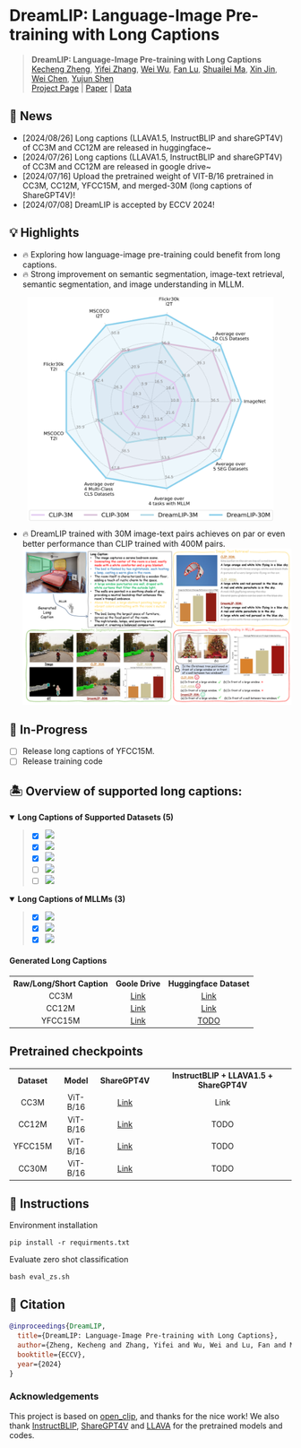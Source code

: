 # DreamLIP: Language-Image Pre-training with Long Captions


> **DreamLIP: Language-Image Pre-training with Long Captions** <br>
<a href="https://zkcys001.github.io/">Kecheng Zheng</a>,</span>
<a href="https://github.com/zyf0619sjtu">Yifei Zhang</a>,</span>
<a href="https://github.com/wuw2019">Wei Wu</a>,</span>
<a href="https://github.com/LuFan31">Fan Lu</a>,</span>
<a href="https://scholar.google.com/citations?user=dNhzCu4AAAAJ&hl=zh-CN">Shuailei Ma</a>,</span>
<a href="http://home.ustc.edu.cn/~jinxustc/">Xin Jin</a>,</span>
<a href="http://www.cad.zju.edu.cn/home/chenwei/">Wei Chen</a>,</span>
<a href="https://shenyujun.github.io/">Yujun Shen</a> <br>
[Project Page](https://zyf0619sjtu.github.io/dream-lip/) | [Paper](https://arxiv.org/pdf/2403.17007.pdf) | [Data](https://github.com/ant-research/DreamLIP-DATA)


## 📰 News

- [2024/08/26] Long captions (LLAVA1.5, InstructBLIP and shareGPT4V) of CC3M and CC12M are released in huggingface~
- [2024/07/26] Long captions (LLAVA1.5, InstructBLIP and shareGPT4V) of CC3M and CC12M are released in google drive~
- [2024/07/16] Upload the pretrained weight of VIT-B/16 pretrained in CC3M, CC12M, YFCC15M, and merged-30M (long captions of ShareGPT4V)!
- [2024/07/08] DreamLIP is accepted by ECCV 2024!

## 💡 Highlights
- 🔥 Exploring how language-image pre-training could benefit from long captions.
- 🔥 Strong improvement on semantic segmentation, image-text retrieval, semantic segmentation, and image understanding in MLLM.

<img src="figures/radar.jpg" style="vertical-align: -10px; display: block; margin-left: auto; margin-right: auto;" height="400px" width="440px">

- 🔥 DreamLIP trained with 30M image-text pairs achieves on par or even better performance than CLIP trained with 400M pairs.
![timeline.jpg](figures/moti.png)

## 🎨 In-Progress

- [ ] Release long captions of YFCC15M.
- [ ] Release training code

## 🏝️ Overview of supported long captions:

<details open>
<summary><b>Long Captions of Supported Datasets (5)</b></summary>

> - [x] [![](https://img.shields.io/badge/CC3M-red?style=for-the-badge)](https://ai.google.com/research/ConceptualCaptions/)
> - [x] [![](https://img.shields.io/badge/CC12M-d0e9ff?style=for-the-badge)](https://github.com/google-research-datasets/conceptual-12m)
> - [x] [![](https://img.shields.io/badge/YFCC15M-yellowgreen?style=for-the-badge)](https://github.com/Sense-GVT/DeCLIP/blob/main/docs/dataset_prepare.md)
> - [ ] [![](https://img.shields.io/badge/Laion-grey?style=for-the-badge)](https://laion.ai/laion-5b-a-new-era-of-open-large-scale-multi-modal-datasets/)
> - [ ] [![](https://img.shields.io/badge/Coyo-854?style=for-the-badge)](https://github.com/kakaobrain/coyo-dataset)
</details>
<details open>
<summary><b>Long Captions of MLLMs (3)</b></summary>

> - [x] ![](https://img.shields.io/badge/InstructBLIP-blue?style=for-the-badge) 
> - [x] ![](https://img.shields.io/badge/LLAVA1.5-green?style=for-the-badge) 
> - [x] ![](https://img.shields.io/badge/SHAREGPT4V-orange?style=for-the-badge) 

</details>

[//]: # (## Acknowledgement)


#### Generated Long Captions

<table><tbody>
<!-- START TABLE -->
<!-- TABLE HEADER -->
<th valign="center">Raw/Long/Short Caption</th>
<th valign="center">Goole Drive</th>
<th valign="center">Huggingface Dataset</th>

<!-- TABLE BODY -->
<tr>
<td align="center">CC3M</td>
<td align="center"><a href="https://drive.google.com/file/d/1RPcFS8jrVolA9RzHXD581E8BxR7jYDap/view?usp=sharing">Link</a></td>
<td align="center"><a href="https://huggingface.co/datasets/qidouxiong619/dreamlip_long_captions">Link</a></td>
</tr>
<tr>
<td align="center">CC12M</td>
<td align="center"><a href="https://drive.google.com/file/d/12iUhceznPNWd-l_bGSF5rSnzdruP4Jtr/view?usp=sharing">Link</a></td>
<td align="center"><a href="https://huggingface.co/datasets/qidouxiong619/dreamlip_long_captions">Link</a></td>
</tr>
<tr>
<td align="center">YFCC15M</td>
<td align="center"><a href="https://drive.google.com/file/d/1lCgsIZSupqhO-vFnoi_ORur0xn7xfSp6/view?usp=drive_link">Link</a></td>
<td align="center"><a href="">TODO</a></td>
</tr>
</tbody></table>

## Pretrained checkpoints
<table><tbody>
<!-- START TABLE -->
<!-- TABLE HEADER -->
<th valign="center">Dataset</th>
<th valign="center">Model</th>
<th valign="center">ShareGPT4V</th>
<th valign="center">InstructBLIP + LLAVA1.5 + ShareGPT4V</th>

<!-- TABLE BODY -->
<tr>
<td align="center">CC3M</td>
<td align="center">ViT-B/16</td>
<td align="center"><a href="https://drive.google.com/file/d/1f8JdXmdGRQtCzXpEGTpE_T7bWXLMnaMj/view?usp=sharing">Link</a></td>
<td align="center">Link</td>
</tr>
<tr>
<td align="center">CC12M</td>
<td align="center">ViT-B/16</td>
<td align="center"><a href="https://drive.google.com/file/d/12qSRzW8q2Jg2L4y05s-AMXyCvPS7O6BK/view?usp=sharing">Link</a></td>
<td align="center">TODO</td>
</tr>
<tr>
<td align="center">YFCC15M</td>
<td align="center">ViT-B/16</td>
<td align="center"><a href="https://drive.google.com/file/d/1CG1-XRsnff7b26WYdygNOWnhAqI5y_a7/view?usp=sharing">Link</a></td>
<td align="center">TODO</td>
</tr>
<tr>
<td align="center">CC30M</td>
<td align="center">ViT-B/16</td>
<td align="center"><a href="https://drive.google.com/file/d/1pPVVOt_YALq_YX7x2kNEfDWSdHQ5wqew/view?usp=sharing">Link</a></td>
<td align="center">TODO</td>
</tr>
</tbody></table>

## 📣 Instructions
Environment installation
```
pip install -r requirments.txt
```

Evaluate zero shot classification
```
bash eval_zs.sh
```

[//]: # (You can download checkpoints pre-trained )



## 📖 Citation

```bibtex
@inproceedings{DreamLIP,
  title={DreamLIP: Language-Image Pre-training with Long Captions},
  author={Zheng, Kecheng and Zhang, Yifei and Wu, Wei and Lu, Fan and Ma, Shuailei and Jin, Xin and Chen, Wei and Shen, Yujun},
  booktitle={ECCV},
  year={2024}
}
```

### Acknowledgements
This project is based on [open_clip](https://github.com/mlfoundations/open_clip/tree/main), and thanks for the nice work! 
We also thank [InstructBLIP](https://github.com/salesforce/LAVIS), [ShareGPT4V](https://github.com/InternLM/InternLM-XComposer) and [LLAVA](https://github.com/haotian-liu/LLaVA) for the pretrained models and codes.
